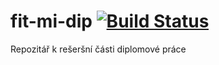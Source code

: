 # fit-mi-dip [![Build Status](https://travis-ci.com/josefdolezal/fit-mi-dip.svg?branch=master)](https://travis-ci.com/josefdolezal/fit-mi-dip)
Repozitář k rešeršní části diplomové práce
